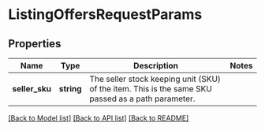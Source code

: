# ListingOffersRequestParams

## Properties
Name | Type | Description | Notes
------------ | ------------- | ------------- | -------------
**seller_sku** | **string** | The seller stock keeping unit (SKU) of the item. This is the same SKU passed as a path parameter. | 

[[Back to Model list]](../README.md#documentation-for-models) [[Back to API list]](../README.md#documentation-for-api-endpoints) [[Back to README]](../README.md)


